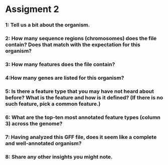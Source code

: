 # Assigment 2

### 1: Tell us a bit about the organism.

### 2: How many sequence regions (chromosomes) does the file contain? Does that match with the expectation for this organism?

### 3: How many features does the file contain?

### 4:How many genes are listed for this organism?

### 5: Is there a feature type that you may have not heard about before? What is the feature and how is it defined? (If there is no such feature, pick a common feature.)

### 6: What are the top-ten most annotated feature types (column 3) across the genome?

### 7: Having analyzed this GFF file, does it seem like a complete and well-annotated organism?

### 8: Share any other insights you might note.
